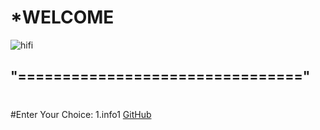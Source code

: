 #                  *WELCOME
![hifi](https://images.unsplash.com/photo-1500622944204-b135684e99fd?ixlib=rb-1.2.1&ixid=eyJhcHBfaWQiOjEyMDd9&w=1000&q=80)
## "================================"
#
#Enter Your Choice:
1.info1
  [GitHub](http://google.com)
